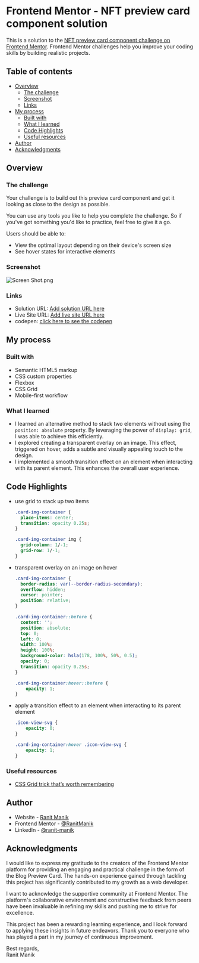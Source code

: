 # Frontend Mentor - NFT preview card component solution

This is a solution to
the [NFT preview card component challenge on Frontend Mentor](https://www.frontendmentor.io/challenges/nft-preview-card-component-SbdUL_w0U).
Frontend Mentor challenges help you improve your coding skills by building realistic projects.

## Table of contents

- [Overview](#overview)
    - [The challenge](#the-challenge)
    - [Screenshot](#screenshot)
    - [Links](#links)
- [My process](#my-process)
    - [Built with](#built-with)
    - [What I learned](#what-i-learned)
    - [Code Highlights](#code-highlights)
    - [Useful resources](#Useful-resources)
- [Author](#author)
- [Acknowledgments](#acknowledgments)

## Overview

### The challenge

Your challenge is to build out this preview card component and get it looking as close to the design as possible.

You can use any tools you like to help you complete the challenge. So if you've got something you'd like to practice,
feel free to give it a go.

Users should be able to:

- View the optimal layout depending on their device's screen size
- See hover states for interactive elements

### Screenshot

![Screen Shot.png](Screen%20Shot.png)

### Links

- Solution
  URL: [Add solution URL here](https://www.frontendmentor.io/solutions/nft-preview-card-component-using-html-css-Z0bX2RTQ2t)
- Live Site
  URL: [Add live site URL here](https://ranitmanik.github.io/frontendmentor-challenges/FrontendMentor04%E2%80%94nft-preview-card-component/index.html)
- codepen: [click here to see the codepen](https://codepen.io/RANIT-MANIK/pen/vYPNLWJ)

## My process

### Built with

- Semantic HTML5 markup
- CSS custom properties
- Flexbox
- CSS Grid
- Mobile-first workflow

### What I learned

- I learned an alternative method to stack two elements without using the `position: absolute` property. By leveraging
  the power of `display: grid`, I was able to achieve this efficiently.
- I explored creating a transparent overlay on an image. This effect, triggered on hover, adds a subtle and visually
  appealing touch to the design.
- I implemented a smooth transition effect on an element when interacting with its parent element. This enhances the
  overall user experience.

## Code Highlights

- use grid to stack up two items
  ```css
  .card-img-container {
    place-items: center;
    transition: opacity 0.25s;
  }
  
  .card-img-container img {
    grid-column: 1/-1;
    grid-row: 1/-1;
  }
  ```

- transparent overlay on an image on hover
  ```css
  .card-img-container {
    border-radius: var(--border-radius-secondary);
    overflow: hidden;
    cursor: pointer;
    position: relative;
  }
  
  .card-img-container::before {
    content: '';
    position: absolute;
    top: 0;
    left: 0;
    width: 100%;
    height: 100%;
    background-color: hsla(178, 100%, 50%, 0.5);
    opacity: 0;
    transition: opacity 0.25s;
  }

  .card-img-container:hover::before {
      opacity: 1;
  }
  ```
- apply a transition effect to an element when interacting to its parent element
  ```css
  .icon-view-svg {
      opacity: 0;
  }
  
  .card-img-container:hover .icon-view-svg {
      opacity: 1;
  }
  ```

### Useful resources

- [CSS Grid trick that’s worth remembering](https://www.youtube.com/shorts/oy2iUDT0mf8)

## Author

- Website - [Ranit Manik](https://ranitmanik.github.io/Portfolio-1.0)
- Frontend Mentor - [@RanitManik](https://www.frontendmentor.io/profile/RanitManik)
- LinkedIn - [@ranit-manik](https://www.linkedin.com/in/ranit-manik/)

## Acknowledgments

I would like to express my gratitude to the creators of the Frontend Mentor platform for providing an engaging and
practical challenge in the form of the Blog Preview Card. The hands-on experience gained through tackling this project
has significantly contributed to my growth as a web developer.

I want to acknowledge the supportive community at Frontend Mentor. The platform's collaborative environment and
constructive feedback from peers have been invaluable in refining my skills and pushing me to strive for excellence.

This project has been a rewarding learning experience, and I look forward to applying these insights in future
endeavors. Thank you to everyone who has played a part in my journey of continuous improvement.

Best regards,<br>
Ranit Manik


